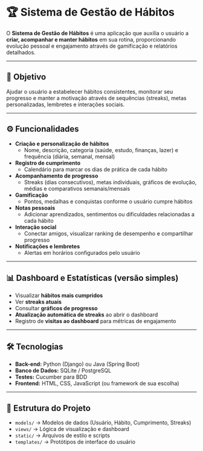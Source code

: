 # 🏆 Sistema de Gestão de Hábitos

O **Sistema de Gestão de Hábitos** é uma aplicação que auxilia o usuário a **criar, acompanhar e manter hábitos** em sua rotina, proporcionando evolução pessoal e engajamento através de gamificação e relatórios detalhados.

---

## 🎯 Objetivo
Ajudar o usuário a estabelecer hábitos consistentes, monitorar seu progresso e manter a motivação através de sequências (streaks), metas personalizadas, lembretes e interações sociais.

---

## ⚙ Funcionalidades

- **Criação e personalização de hábitos**  
  - Nome, descrição, categoria (saúde, estudo, finanças, lazer) e frequência (diária, semanal, mensal)
- **Registro de cumprimento**  
  - Calendário para marcar os dias de prática de cada hábito
- **Acompanhamento de progresso**  
  - Streaks (dias consecutivos), metas individuais, gráficos de evolução, médias e comparativos semanais/mensais
- **Gamificação**  
  - Pontos, medalhas e conquistas conforme o usuário cumpre hábitos
- **Notas pessoais**  
  - Adicionar aprendizados, sentimentos ou dificuldades relacionadas a cada hábito
- **Interação social**  
  - Conectar amigos, visualizar ranking de desempenho e compartilhar progresso
- **Notificações e lembretes**  
  - Alertas em horários configurados pelo usuário

---

## 📊 Dashboard e Estatísticas (versão simples)

- Visualizar **hábitos mais cumpridos**  
- Ver **streaks atuais**  
- Consultar **gráficos de progresso**  
- **Atualização automática de streaks** ao abrir o dashboard  
- Registro de **visitas ao dashboard** para métricas de engajamento

---

## 🛠 Tecnologias

- **Back-end:** Python (Django) ou Java (Spring Boot)  
- **Banco de Dados:** SQLite / PostgreSQL  
- **Testes:** Cucumber para BDD  
- **Frontend:** HTML, CSS, JavaScript (ou framework de sua escolha)  

---

## 📁 Estrutura do Projeto

- `models/` → Modelos de dados (Usuário, Hábito, Cumprimento, Streaks)  
- `views/` → Lógica de visualização e dashboard  
- `static/` → Arquivos de estilo e scripts  
- `templates/` → Protótipos de interface do usuário
